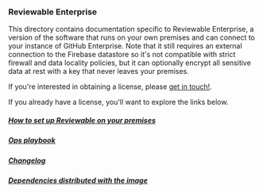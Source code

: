 ### Reviewable Enterprise

This directory contains documentation specific to Reviewable Enterprise, a version of the software that runs on your own premises and can connect to your instance of GitHub Enterprise.  Note that it still requires an external connection to the Firebase datastore so it's not compatible with strict firewall and data locality policies, but it can optionally encrypt all sensitive data at rest with a key that never leaves your premises.

If you're interested in obtaining a license, please [get in touch!](mailto:support@reviewable.io?subject=Enterprise%20edition).

If you already have a license, you'll want to explore the links below.

##### [How to set up Reviewable on your premises](https://github.com/Reviewable/Reviewable/blob/master/enterprise/config.md)

##### [Ops playbook](https://github.com/Reviewable/Reviewable/blob/master/enterprise/operations.md)

##### [Changelog](https://github.com/Reviewable/Reviewable/blob/master/enterprise/changelog.md)

##### [Dependencies distributed with the image](https://github.com/Reviewable/Reviewable/blob/master/enterprise/dependencies.md)

